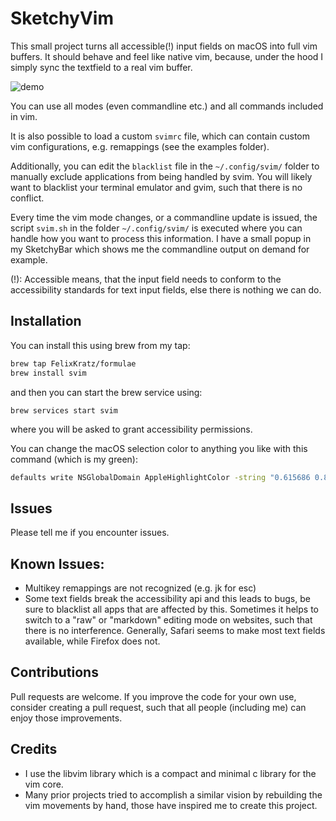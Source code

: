 # SketchyVim

This small project turns all accessible(!) input fields on macOS into full vim
buffers. It should behave and feel like native vim, because, under the hood
I simply sync the textfield to a real vim buffer.

![demo](https://user-images.githubusercontent.com/22680421/153753171-e818d40b-4d72-4b88-9719-d1e36d16dec0.gif)

You can use all modes (even commandline etc.) and all commands included in vim.

It is also possible to load a custom `svimrc` file, which can contain
custom vim configurations, e.g. remappings (see the examples folder).

Additionally, you can edit the `blacklist` file in the `~/.config/svim/` folder
to manually exclude applications from being handled by svim.
You will likely want to blacklist your terminal emulator and gvim, such that there
is no conflict.

Every time the vim mode changes, or a commandline update is issued, the script
`svim.sh` in the folder `~/.config/svim/` is executed where you can handle 
how you want to process this information. I have a small popup in my SketchyBar
which shows me the commandline output on demand for example.

(!): Accessible means, that the input field needs to conform to the accessibility
     standards for text input fields, else there is nothing we can do.

## Installation
You can install this using brew from my tap:
```bash
brew tap FelixKratz/formulae
brew install svim
```
and then you can start the brew service using:
```
brew services start svim
```
where you will be asked to grant accessibility permissions.

You can change the macOS selection color to anything you like with this command (which is my green):
```bash
defaults write NSGlobalDomain AppleHighlightColor -string "0.615686 0.823529 0.454902"
```

## Issues
Please tell me if you encounter issues.

Known Issues:
-------------
* Multikey remappings are not recognized (e.g. jk for esc)
* Some text fields break the accessibility api and this leads to bugs,
  be sure to blacklist all apps that are affected by this.
  Sometimes it helps to switch to a "raw" or "markdown" editing mode on websites,
  such that there is no interference.
  Generally, Safari seems to make most text fields available, while Firefox does not.

## Contributions
Pull requests are welcome. If you improve the code for your own use, consider creating
a pull request, such that all people (including me) can enjoy those improvements.

## Credits
* I use the libvim library which is a compact and minimal c library for the vim core.
* Many prior projects tried to accomplish a similar vision by rebuilding the vim
  movements by hand, those have inspired me to create this project.
